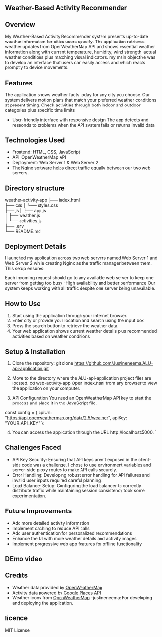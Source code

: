 ## Weather-Based Activity Recommender 

## Overview
My Weather-Based Activity Recommender system presents up-to-date weather information for cities users specify. The application retrieves weather updates from OpenWeatherMap API and shows essential weather information along with current temperature, humidity, wind strength, actual weather conditions plus matching visual indicators. my main objective was to develop an interface that users can easily access and which reacts promptly to device movements.

## Features

The application shows weather facts today for any city you choose.
Our system delivers motion plans that match your preferred weather conditions at present timing.
Check activities through both indoor and outdoor categories plus specific time limits
- User-friendly interface with responsive design
The app detects and responds to problems when the API system fails or returns invalid data

## Technologies Used
- Frontend: HTML, CSS, JavaScript
- API: OpenWeatherMap API
- Deployment: Web Server 1 & Web Server 2
- The Nginx software helps direct traffic equally between our two web servers.

## Directory structure
weather-activity-app
├── index.html          
├── css
│   └── styles.css      
├── js
│   ├── app.js          
│   ├── weather.js      
│   └── activities.js   
├── .env                
└── README.md           

## Deployment Details
I launched my application across two web servers named Web Server 1 and Web Server 2 while creating Nginx as the traffic manager between them. This setup ensures:

Each incoming request should go to any available web server to keep one server from getting too busy
-High availability and better performance
Our system keeps working with all traffic despite one server being unavailable.

## How to Use
1. Start using the application through your internet browser.
2. Enter city or provide your location and search using the input box
3. Press the search button to retrieve the weather data.
4. Your web application shows current weather details plus recommended activities based on weather conditions 

## Setup & Installation
1. Clone the repository:
git clone https://github.com/Justineneema/ALU-api-application.git

2. Move to the directory where the ALU-api-application project files are located.
cd web-activity-app
Open index.html from any browser to view the application on your computer.

3. API Configuration
You need an OpenWeatherMap API key to start the process and place it in the JavaScript file.

const config = {
    apiUrl: "https://api.openweathermap.org/data/2.5/weather",
    apiKey: "YOUR_API_KEY"
};

4. You can access the application through the URL http://localhost:5000.
`
## Challenges Faced

- API Key Security: Ensuring that API keys aren't exposed in the client-side code was a challenge. I chose to use environment variables and server-side proxy routes to make API calls securely.
- Error Handling: Developing robust error handling for API failures and invalid user inputs required careful planning.
- Load Balancer Setup: Configuring the load balancer to correctly distribute traffic while maintaining session consistency took some experimentation.

## Future Improvements

- Add more detailed activity information
- Implement caching to reduce API calls
- Add user authentication for personalized recommendations
- Enhance the UI with more weather details and activity images
- Implement progressive web app features for offline functionality

## DEmo video

## Credits

- Weather data provided by [OpenWeatherMap](https://openweathermap.org/)
- Activity data powered by [Google Places API](https://developers.google.com/maps/documentation/places/web-service/overview)
- Weather icons from [OpenWeatherMap](https://openweathermap.org/weather-conditions)
-justineneema: For developing and deploying the application.

## licence 
MIT License